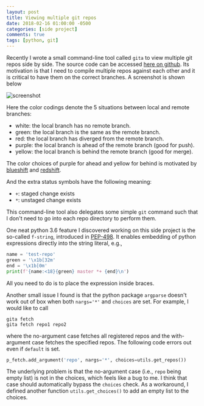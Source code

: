 ```yaml
---
layout: post
title: Viewing multiple git repos
date: 2018-02-16 01:00:00 -0500
categories: [side project]
comments: true
tags: [python, git]
---
```


Recently I wrote a small command-line tool called `gita` to view multiple git repos side by side.
The source code can be accessed [here on github](https://github.com/nosarthur/gita).
Its motivation is that I need to compile multiple repos against each other and it is critical to have them on the correct branches.
A screenshot is shown below

![screenshot](https://github.com/nosarthur/gita/raw/master/screenshot.png "screenshot")

Here the color codings denote the 5 situations between local and remote branches:

* white: the local branch has no remote branch.
* green: the local branch is the same as the remote branch.
* red: the local branch has diverged from the remote branch.
* purple: the local branch is ahead of the remote branch (good for push).
* yellow: the local branch is behind the remote branch (good for merge).

The color choices of purple for ahead and yellow for behind is motivated by [blueshift](https://en.wikipedia.org/wiki/Blueshift) and [redshift](https://en.wikipedia.org/wiki/Redshift).

And the extra status symbols have the following meaning:

* `+`: staged change exists
* `*`: unstaged change exists

This command-line tool also delegates some simple `git` command such that I don't need to go into each repo directory to perform them.

One neat python 3.6 feature I discovered working on this side project is the so-called `f-string`, introduced in [PEP-498](https://www.python.org/dev/peps/pep-0498/).
It enables embedding of python expressions directly into the string literal, e.g.,

```python
name = 'test-repo'
green = '\x1b[32m'
end = '\x1b[0m'
print(f'{name:<18}{green} master *+ {end}\n')
```

All you need to do is to place the expression inside braces.

Another small issue I found is that the python package `argparse` doesn't work out of box when both `nargs='*'` and `choices` are set.
For example, I would like to call

```
gita fetch
gita fetch repo1 repo2
```

where the no-argument case fetches all registered repos and the with-argument case fetches the specified repos.
The following code errors out even if `default` is set.

```python
p_fetch.add_argument('repo', nargs='*', choices=utils.get_repos())
```

The underlying problem is that the no-argument case (i.e., `repo` being empty list) is not in the choices,
 which feels like a bug to me.
I think that case should automatically bypass the `choices` check.
As a workaround, I defined another function `utils.get_choices()` to add an empty list to the choices.
